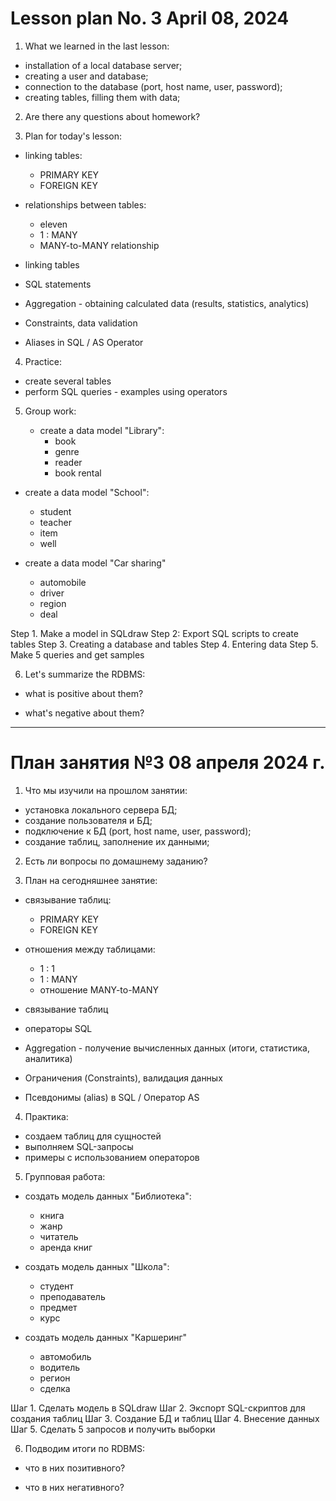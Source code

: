 # Lesson plan No. 3 April 08, 2024

1. What we learned in the last lesson:
- installation of a local database server;
- creating a user and database;
- connection to the database (port, host name, user, password);
- creating tables, filling them with data;

2. Are there any questions about homework?

3. Plan for today's lesson:

- linking tables:
    - PRIMARY KEY
    - FOREIGN KEY

- relationships between tables:
    - eleven
    - 1 : MANY
    - MANY-to-MANY relationship
- linking tables
- SQL statements
- Aggregation - obtaining calculated data (results, statistics, analytics)
- Constraints, data validation
- Aliases in SQL / AS Operator

4. Practice:
- create several tables
- perform SQL queries - examples using operators

5. Group work:

    - create a data model "Library":
        - book
        - genre
        - reader
        - book rental

- create a data model "School":
    - student
    - teacher
    - item
    - well

- create a data model "Car sharing"
    - automobile
    - driver
    - region
    - deal

Step 1. Make a model in SQLdraw
Step 2: Export SQL scripts to create tables
Step 3. Creating a database and tables
Step 4. Entering data
Step 5. Make 5 queries and get samples

6. Let's summarize the RDBMS:
- what is positive about them?

- what's negative about them?

--------------------------------------------------------

# План занятия №3 08 апреля 2024 г.

1. Что мы изучили на прошлом занятии:
- установка локального сервера БД;
- создание пользователя и БД;
- подключение к БД (port, host name, user, password);
- создание таблиц, заполнение их данными;

2. Есть ли вопросы по домашнему заданию?

3. План на сегодняшнее занятие:

- связывание таблиц:
  - PRIMARY KEY
  - FOREIGN KEY

- отношения между таблицами:
  - 1 : 1
  - 1 : MANY
  - отношение MANY-to-MANY
- связывание таблиц
- операторы SQL
- Aggregation - получение вычисленных данных (итоги, статистика, аналитика)
- Ограничения (Constraints), валидация данных
- Псевдонимы (alias) в SQL / Оператор AS

4. Практика:
- создаем таблиц для сущностей
- выполняем SQL-запросы 
- примеры с использованием операторов

5. Групповая работа:

  - создать модель данных "Библиотека":
    - книга
    - жанр
    - читатель
    - аренда книг

- создать модель данных "Школа":
  - студент
  - преподаватель
  - предмет
  - курс

- создать модель данных "Каршеринг"
  - автомобиль
  - водитель
  - регион
  - сделка

Шаг 1. Сделать модель в SQLdraw
Шаг 2. Экспорт SQL-скриптов для создания таблиц
Шаг 3. Создание БД и таблиц
Шаг 4. Внесение данных
Шаг 5. Сделать 5 запросов и получить выборки

6. Подводим итоги по RDBMS:
- что в них позитивного?

- что в них негативного?
